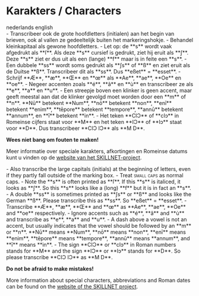 # Karakters / Characters

<div class="i18n">
<span class="lang">nederlands</span>
<span class="lang">english</span>
<div class="nederlands">
- Transcribeer ook de grote hoofdletters (initialen) aan het begin van brieven, ook al vallen ze gedeeltelijk buiten het markeringshokje.
- Behandel <span stijl="font-variant:small-caps">kleinkapitaal</span> als gewone hoofdletters.
- Let op: de **s** wordt vaak afgedrukt als **ſ**. Als deze **s** cursief is gedrukt, ziet hij eruit als **ʃ**. Deze **s** ziet er dus uit als een (lange) **f** maar is in feite een **s**.
- Een dubbele **ss** wordt soms gedrukt als **ʃs** of **ß** en ziet eruit als de Duitse **ß**. Transcribeer dit als **ss**. Dus **eßet** = **esset**.
- Schrijf **Æ**, **æ**, **Œ** en **œ** als **Ae**, **ae**, **Oe** en **oe**.
- Negeer accenten zoals **é**, **â** en **ù** en transcribeer ze als **e**, **a** en **u**.
- Een streepje boven een klinker is geen accent, maar geeft meestal aan dat de klinker gevolgd moet worden door een **m** of **n**. **Nū** betekent **Num**, **nō** betekent **non**, **enī** betekent **enim**, **tēpore** betekent **tempore**, **annū** betekent **annum**, en **ī** betekent **in**.
- Het teken **CIƆ** of **cIɔ** in Romeinse cijfers staat voor **M** en het teken **IƆ** of **Iɔ** staat voor **D**. Dus transcribeer **CIƆ IƆ** als **M D**.

**Wees niet bang om fouten te maken!**

Meer informatie over speciale karakters, afkortingen en Romeinse datums kunt u vinden op de <a href="https://skillnet.nl/sources/#Tools%20for%20Early%20Modern%20Letters" target="_blank" rel="noopener noreferrer">website van het SKILLNET-project</a>.
</div>
<div class="english">
- Also transcribe the large capitals (initials) at the beginning of letters, even if they partly fall outside of the marking box.
- Treat <span style="font-variant:small-caps">small caps</span> as normal caps.
- Note the **s** is often printed as **ſ**. If this **s** is italiced, it looks as **ʃ**. So this **s** looks like a (long) **f** but it is in fact an **s**.
- A double **ss** is sometimes printed as **ʃs** or **ß** and looks like the German **ß**. Please transcribe this as **ss**. So **eßet** = **esset**.
- Transcribe **Æ**, **æ**, **Œ** and **œ** as **Ae**, **ae**, **Oe** and **oe** respectively.
- Ignore accents such as **é**, **â** and **ù** and transcribe as **e**, **a** and **u**.
- A dash above a vowel is not an accent, but usually indicates that the vowel should be followed by an **m** or **n**. **Nū** means **Num**, **nō** means **non**, **enī** means **enim**, **tēpore** means **tempore**, **annū** means **annum**, and **ī** means **in**.
- The sign **CIƆ** or **cIɔ** in Roman numbers stands for **M** and the sign **IƆ** or **Iɔ** stands for **D**. So please transcribe **CIƆ IƆ** as **M D**.

**Do not be afraid to make mistakes!**

More information about special characters, abbreviations and Roman dates can be found on the <a href="https://skillnet.nl/sources/#Tools%20for%20Early%20Modern%20Letters" target="_blank" rel="noopener noreferrer">website of the SKILLNET project</a>.
</div>
</div>

